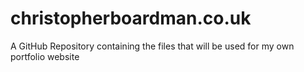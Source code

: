 # christopherboardman.co.uk
A GitHub Repository containing the files that will be used for my own portfolio website
